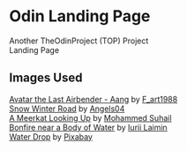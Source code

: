 # Odin Landing Page

Another TheOdinProject (TOP) Project  
Landing Page

## Images Used

[Avatar the Last Airbender - Aang](images/aang.jpg) by [F_art1988](https://pixabay.com/users/f_art1988-25589016/)  
[Snow Winter Road](images/air.jpg) by [Angels04](https://pixabay.com/users/angels04-12654970/)  
[A Meerkat Looking Up](images/earth.jpg) by [Mohammed Suhail](https://www.pexels.com/@msuhailvpk/)  
[Bonfire near a Body of Water](images/fire.jpg) by [Iurii Laimin](https://www.pexels.com/@iurii-laimin-78973777/)  
[Water Drop](images/water.jpg) by [Pixabay](https://www.pexels.com/@pixabay/)
